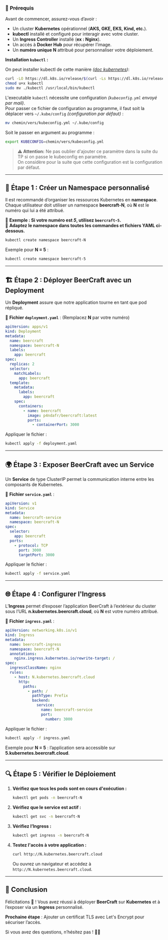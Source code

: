 ### 📌 **Prérequis**
Avant de commencer, assurez-vous d’avoir :
- Un cluster **Kubernetes** opérationnel (**AKS, GKE, EKS, Kind, etc.**).
- **kubectl** installé et configuré pour interagir avec votre cluster.
- Un **Ingress Controller** installé (**ex : Nginx**).
- Un accès à **Docker Hub** pour récupérer l’image.
- Un **numéro unique N** attribué pour personnaliser votre déploiement.

**Installation `kubectl` :**

On peut installer kubectl de cette manière *([doc kubernetes](https://kubernetes.io/fr/docs/tasks/tools/install-kubectl/))*:

```sh
curl -LO https://dl.k8s.io/release/$(curl -Ls https://dl.k8s.io/release/stable.txt)/bin/linux/amd64/kubectl
chmod u+x kubectl
sudo mv ./kubectl /usr/local/bin/kubectl
```

L'executable `kubectl` nécessite une configuration *(`kubeconfig.yml` envoyé par mail)*.  
Pour passer ce fichier de configuration au programme, il faut soit la déplacer vers `~/.kube/config` *(configuration par défaut)* :

```sh
mv chemin/vers/kubeconfig.yml ~/.kube/config
```

Soit le passer en argument au programme :

```sh
export KUBECONFIG=chemin/vers/kubeconfig.yml
```

> **⚠️ Attention:** Ne pas oublier d'ajouter ce paramètre dans la suite du TP si on passe le kubeconfig en paramètre.  
On considère pour la suite que cette configuration est la configuration par défaut.

---

## 🚀 **Étape 1 : Créer un Namespace personnalisé**
Il est recommandé d’organiser les ressources Kubernetes en **namespace**. Chaque utilisateur doit utiliser un namespace **beercraft-N**, où **N** est le numéro qui lui a été attribué.

🔹 **Exemple : Si votre numéro est *5*, utilisez `beercraft-5`.**  
🔹 **Adaptez le namespace dans toutes les commandes et fichiers YAML ci-dessous.**

```sh
kubectl create namespace beercraft-N
```

Exemple pour **N = 5** :

```sh
kubectl create namespace beercraft-5
```

---

## 🏗 **Étape 2 : Déployer BeerCraft avec un Deployment**
Un **Deployment** assure que notre application tourne en tant que pod répliqué.

📌 **Fichier `deployment.yaml`** : (Remplacez **N** par votre numéro)

```yaml
apiVersion: apps/v1
kind: Deployment
metadata:
  name: beercraft
  namespace: beercraft-N
  labels:
    app: beercraft
spec:
  replicas: 2
  selector:
    matchLabels:
      app: beercraft
  template:
    metadata:
      labels:
        app: beercraft
    spec:
      containers:
        - name: beercraft
          image: p4ndafr/beercraft:latest
          ports:
            - containerPort: 3000
```

Appliquer le fichier :

```sh
kubectl apply -f deployment.yaml
```

---

## 🌍 **Étape 3 : Exposer BeerCraft avec un Service**
Un **Service** de type ClusterIP permet la communication interne entre les composants de Kubernetes.

📌 **Fichier `service.yaml`** :

```yaml
apiVersion: v1
kind: Service
metadata:
  name: beercraft-service
  namespace: beercraft-N
spec:
  selector:
    app: beercraft
  ports:
    - protocol: TCP
      port: 3000
      targetPort: 3000
```

Appliquer le fichier :

```sh
kubectl apply -f service.yaml
```

---

## 🌐 **Étape 4 : Configurer l'Ingress**
L’**Ingress** permet d’exposer l’application BeerCraft à l’extérieur du cluster sous l’URL **n.kubernetes.beercraft.cloud**, où **N** est votre numéro attribué.

📌 **Fichier `ingress.yaml`** :

```yaml
apiVersion: networking.k8s.io/v1
kind: Ingress
metadata:
  name: beercraft-ingress
  namespace: beercraft-N
  annotations:
    nginx.ingress.kubernetes.io/rewrite-target: /
spec:
  ingressClassName: nginx
  rules:
    - host: N.kubernetes.beercraft.cloud
      http:
        paths:
          - path: /
            pathType: Prefix
            backend:
              service:
                name: beercraft-service
                port:
                  number: 3000
```

Appliquer le fichier :

```sh
kubectl apply -f ingress.yaml
```

Exemple pour **N = 5** : l’application sera accessible sur **5.kubernetes.beercraft.cloud**.

---

## 🔍 **Étape 5 : Vérifier le Déploiement**
1. **Vérifiez que tous les pods sont en cours d'exécution :**
   ```sh
   kubectl get pods -n beercraft-N
   ```

2. **Vérifiez que le service est actif :**
   ```sh
   kubectl get svc -n beercraft-N
   ```

3. **Vérifiez l’Ingress :**
   ```sh
   kubectl get ingress -n beercraft-N
   ```

4. **Testez l'accès à votre application :**
   ```sh
   curl http://N.kubernetes.beercraft.cloud
   ```
   Ou ouvrez un navigateur et accédez à `http://N.kubernetes.beercraft.cloud`.

---

## 🎯 **Conclusion**
Félicitations 🎉 ! Vous avez réussi à déployer **BeerCraft** sur **Kubernetes** et à l’exposer via un **Ingress** personnalisé.

**Prochaine étape** : Ajouter un certificat TLS avec Let's Encrypt pour sécuriser l’accès.

Si vous avez des questions, n’hésitez pas ! 🚀🍻